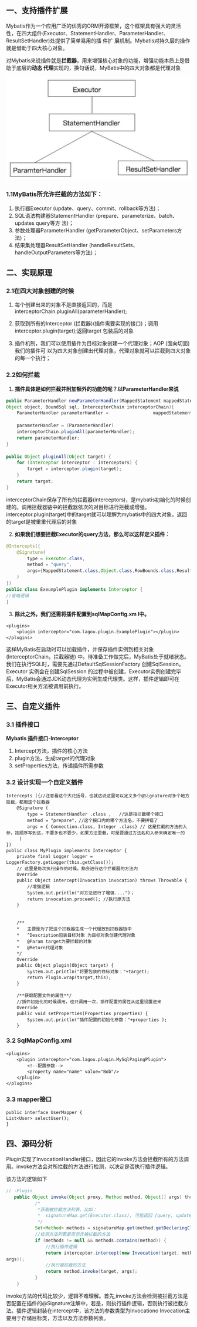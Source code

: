 ## 一、支持插件扩展

Mybatis作为一个应用广泛的优秀的ORM开源框架，这个框架具有强大的灵活性，在四大组件(Executor、StatementHandler、ParameterHandler、ResultSetHandler)处提供了简单易用的插 件扩
展机制。Mybatis对持久层的操作就是借助于四大核心对象。

对Mybatis来说插件就是**拦截器**，用来增强核心对象的功能，增强功能本质上是借助于底层的**动态
代理**实现的，换句话说，MyBatis中的四大对象都是代理对象

![image-20210613112156582](images/image-20210613112156582.png)



### 1.1MyBatis所允许拦截的方法如下：

1. 执行器Executor (update、query、commit、rollback等方法)；
2. SQL语法构建器StatementHandler (prepare、parameterize、batch、updates query等方 法)；
3. 参数处理器ParameterHandler (getParameterObject、setParameters方法)；
4. 结果集处理器ResultSetHandler (handleResultSets、handleOutputParameters等方法)；



## 二、实现原理

### 2.1在四大对象创建的时候

1. 每个创建出来的对象不是直接返回的，而是interceptorChain.pluginAll(parameterHandler);

2. 获取到所有的Interceptor (拦截器)(插件需要实现的接口)；调用interceptor.plugin(target);返回target 包装后的对象

3. 插件机制，我们可以使用插件为目标对象创建一个代理对象；AOP (面向切面)我们的插件可 以为四大对象创建出代理对象，代理对象就可以拦截到四大对象的每一个执行；

### 2.2如何拦截

1. **插件具体是如何拦截并附加额外的功能的呢？以ParameterHandler来说**

```java
public ParameterHandler newParameterHandler(MappedStatement mappedStatement,
Object object, BoundSql sql, InterceptorChain interceptorChain){
   	ParameterHandler parameterHandler =  				mappedStatement.getLang().createParameterHandler(mappedStatement,object,sql);

	parameterHandler = (ParameterHandler)
	interceptorChain.pluginAll(parameterHandler);
	return parameterHandler;
}

public Object pluginAll(Object target) {
	for (Interceptor interceptor : interceptors) {
		target = interceptor.plugin(target);
	}
	return target;
}
```

interceptorChain保存了所有的拦截器(interceptors)，是mybatis初始化的时候创建的。调用拦截器链中的拦截器依次的对目标进行拦截或增强。interceptor.plugin(target)中的target就可以理解为mybatis中的四大对象。返回的target是被重重代理后的对象



2. **如果我们想要拦截Executor的query方法，那么可以这样定义插件：**

```java
@Intercepts({
	@Signature(
		type = Executor.class,
		method = "query",
		args={MappedStatement.class,Object.class,RowBounds.class,ResultHandler.class}
	)
})     
public class ExeunplePlugin implements Interceptor {
//省略逻辑
}
```

3. **除此之外，我们还需将插件配置到sqlMapConfig.xm l中。**

```
<plugins>
	<plugin interceptor="com.lagou.plugin.ExamplePlugin"></plugin>
</plugins>
```



这样MyBatis在启动时可以加载插件，并保存插件实例到相关对象(InterceptorChain，拦截器链) 中。待准备工作做完后，MyBatis处于就绪状态。我们在执行SQL时，需要先通过DefaultSqlSessionFactory 创建SqlSession。Executor 实例会在创建SqlSession 的过程中被创建，Executor实例创建完毕后，MyBatis会通过JDK动态代理为实例生成代理类。这样，插件逻辑即可在Executor相关方法被调用前执行。

## 三、自定义插件

### 3.1 插件接口
**Mybatis 插件接口-Interceptor**

1. Intercept方法，插件的核心方法
2. plugin方法，生成target的代理对象
3. setProperties方法，传递插件所需参数

### 3.2 设计实现一个自定义插件

```
Intercepts ({//注意看这个大花括号，也就这说这里可以定义多个@Signature对多个地方拦截，都用这个拦截器
	@Signature (
		type = StatementHandler .class ,   //这是指拦截哪个接口
        method = "prepare"，//这个接口内的哪个方法名，不要拼错了
        args = { Connection.class, Integer .class} // 这是拦截的方法的入参，按顺序写到这，不要多也不要少，如果方法重载，可是要通过方法名和入参来确定唯一的
     )
})
public class MyPlugin implements Interceptor {
	private final Logger logger = LoggerFactory.getLogger(this.getClass());
	// 这里是每次执行操作的时候，都会进行这个拦截器的方法内
	Override
	public Object intercept(Invocation invocation) throws Throwable {
		//增强逻辑
		System.out.println("对方法进行了增强....")；
		return invocation.proceed(); //执行原方法
	}
	
	
	/**
    *   主要是为了把这个拦截器生成一个代理放到拦截器链中
    *   ^Description包装目标对象 为目标对象创建代理对象
    *   @Param target为要拦截的对象
    *   @Return代理对象
    */
	Override
	public Object plugin(Object target) {
		System.out.println("将要包装的目标对象："+target);
		return Plugin.wrap(target,this);
    }
    
    /**获取配置文件的属性**/
	//插件初始化的时候调用，也只调用一次，插件配置的属性从这里设置进来
    Override
   	public void setProperties(Properties properties) {
		System.out.println("插件配置的初始化参数："+properties );
	}
```

### 3.2 SqlMapConfig.xml

```
<plugins>
	<plugin interceptor="com.lagou.plugin.MySqlPagingPlugin">
		<!--配置参数-->
		<property name="name" value="Bob"/>
	</plugin>
</plugins>
```

### 3.3 mapper接口

```
public interface UserMapper {
List<User> selectUser();
}
```



## 四、源码分析

Plugin实现了InvocationHandler接口，因此它的invoke方法会拦截所有的方法调用。invoke方法会对所拦截的方法进行检测，以决定是否执行插件逻辑。

该方法的逻辑如下

```java
// -Plugin
   public Object invoke(Object proxy, Method method, Object[] args) throwsThrowable {
           /*
            *获取被拦截方法列表，比如：
            *  signatureMap.get(Executor.class), 可能返回 [query, update, commit]
            */
           Set<Method> methods = signatureMap.get(method.getDeclaringClass());
           //检测方法列表是否包含被拦截的方法
           if (methods != null && methods.contains(method)) {
               //执行插件逻辑
               return interceptor.intercept(new Invocation(target, method,
args));
               //执行被拦截的方法
               return method.invoke(target, args);
           }
    }
```

invoke方法的代码比较少，逻辑不难理解。首先,invoke方法会检测被拦截方法是否配置在插件的@Signature注解中，若是，则执行插件逻辑，否则执行被拦截方法。插件逻辑封装在intercept中，该方法的参数类型为Invocationo Invocation主要用于存储目标类，方法以及方法参数列表。